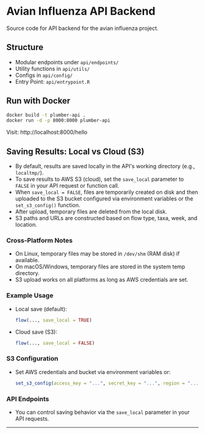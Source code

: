# Avian Influenza API Backend
Source code for API backend for the avian influenza project.

## Structure
- Modular endpoints under `api/endpoints/`
- Utility functions in `api/utils/`
- Configs in `api/config/`
- Entry Point: `api/entrypoint.R`

## Run with Docker
```bash
docker build -t plumber-api .
docker run -d -p 8000:8000 plumber-api
```

Visit: http://localhost:8000/hello

## Saving Results: Local vs Cloud (S3)

- By default, results are saved locally in the API's working directory (e.g., `localtmp/`).
- To save results to AWS S3 (cloud), set the `save_local` parameter to `FALSE` in your API request or function call.
- When `save_local = FALSE`, files are temporarily created on disk and then uploaded to the S3 bucket configured via environment variables or the `set_s3_config()` function.
- After upload, temporary files are deleted from the local disk.
- S3 paths and URLs are constructed based on flow type, taxa, week, and location.

### Cross-Platform Notes
- On Linux, temporary files may be stored in `/dev/shm` (RAM disk) if available.
- On macOS/Windows, temporary files are stored in the system temp directory.
- S3 upload works on all platforms as long as AWS credentials are set.

### Example Usage
- Local save (default):
  ```r
  flow(..., save_local = TRUE)
  ```
- Cloud save (S3):
  ```r
  flow(..., save_local = FALSE)
  ```

### S3 Configuration
- Set AWS credentials and bucket via environment variables or:
  ```r
  set_s3_config(access_key = "...", secret_key = "...", region = "...", bucket = "...")
  ```

### API Endpoints
- You can control saving behavior via the `save_local` parameter in your API requests.

---